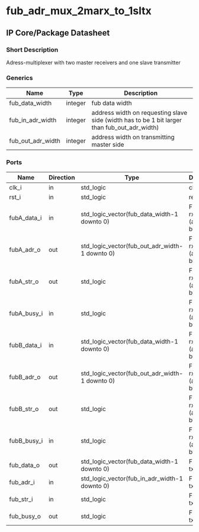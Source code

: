 # fub\_adr\_mux\_2marx\_to\_1sltx
## IP Core/Package Datasheet

### Short Description
Adress-multiplexer with two master receivers and one slave transmitter

### Generics

| Name              | Type    | Description                                                                                  |
|-------------------|---------|----------------------------------------------------------------------------------------------|
| fub\_data\_width    | integer | fub data width                                                                               |
| fub\_in\_adr\_width  | integer | address width on requesting slave side (width has to be 1 bit larger than fub\_out\_adr\_width) |
| fub\_out\_adr\_width | integer | address width on transmitting master side                                                    |

### Ports

| Name        | Direction | Type                                           | Description                               |
|-------------|-----------|------------------------------------------------|-------------------------------------------|
| clk\_i       | in        | std\_logic                                      | clock                                     |
| rst\_i       | in        | std\_logic                                      | reset                                     |
| fubA\_data\_i | in        | std\_logic\_vector(fub\_data\_width-1 downto 0)    | FUB master rx port A (addressed by MSB 0) |
| fubA\_adr\_o  | out       | std\_logic\_vector(fub\_out\_adr\_width-1 downto 0) | FUB master rx port A (addressed by MSB 0) |
| fubA\_str\_o  | out       | std\_logic                                      | FUB master rx port A (addressed by MSB 0) |
| fubA\_busy\_i | in        | std\_logic                                      | FUB master rx port A (addressed by MSB 0) |
| fubB\_data\_i | in        | std\_logic\_vector(fub\_data\_width-1 downto 0)    | FUB master rx port B (addressed by MSB 1) |
| fubB\_adr\_o  | out       | std\_logic\_vector(fub\_out\_adr\_width-1 downto 0) | FUB master rx port B (addressed by MSB 1) |
| fubB\_str\_o  | out       | std\_logic                                      | FUB master rx port B (addressed by MSB 1) |
| fubB\_busy\_i | in        | std\_logic                                      | FUB master rx port B (addressed by MSB 1) |
| fub\_data\_o  | out       | std\_logic\_vector(fub\_data\_width-1 downto 0)    | FUB slave tx port                         |
| fub\_adr\_i   | in        | std\_logic\_vector(fub\_in\_adr\_width-1 downto 0)  | FUB slave tx port                         |
| fub\_str\_i   | in        | std\_logic                                      | FUB slave tx port                         |
| fub\_busy\_o  | out       | std\_logic                                      | FUB slave tx port                         |